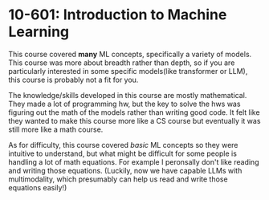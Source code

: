 # 10-601: Introduction to Machine Learning

This course covered **many** ML concepts, specifically a variety of models. This course was more about breadth rather than depth, so if you are particularly interested in some specific models(like transformer or LLM), this course is probably not a fit for you.

The knowledge/skills developed in this course are mostly mathematical. They made a lot of programming hw, but the key to solve the hws was figuring out the math of the models rather than writing good code. It felt like they wanted to make this course more like a CS course but eventually it was still more like a math course.

As for difficulty, this course covered _basic_ ML concepts so they were intuitive to understand, but what might be difficult for some people is handling a lot of math equations. For example I peronsally don't like reading and writing those equations. (Luckily, now we have capable LLMs with multimodality, which presumably can help us read and write those equations easily!)
